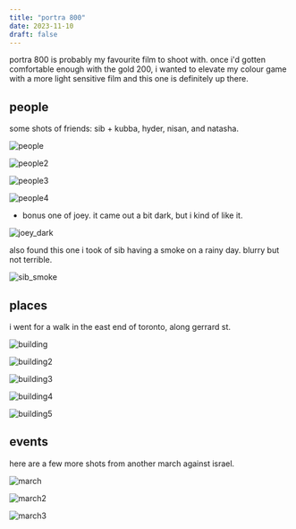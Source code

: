 ```yaml
---
title: "portra 800"
date: 2023-11-10
draft: false
---
```


portra 800 is probably my favourite film to shoot with. once i'd gotten comfortable enough with the gold 200, i wanted to elevate my colour game with a more light sensitive film and this one is definitely up there.

## people

some shots of friends: sib + kubba, hyder, nisan, and natasha.

![people](/000088510031231113.jpg)

![people2](/000088510032231113.jpg)

![people3](/000088510033231113.jpg)

![people4](/000088510034231113.jpg)

+ bonus one of joey. it came out a bit dark, but i kind of like it.

![joey_dark](/000088510027231113.jpg)

also found this one i took of sib having a smoke on a rainy day. blurry but not terrible.

![sib_smoke](/000088510030231113.jpg)

## places

i went for a walk in the east end of toronto, along gerrard st. 

![building](/000088510014231113.jpg)

![building2](/000088510007231113.jpg)

![building3](/000088510013231113.jpg)

![building4](/000088510009231113.jpg)

![building5](/000088510028231113.jpg)

## events

here are a few more shots from another march against israel.

![march](/000088510021231113.jpg)

![march2](/000088510018231113.jpg)

![march3](/000088510019231113.jpg)
